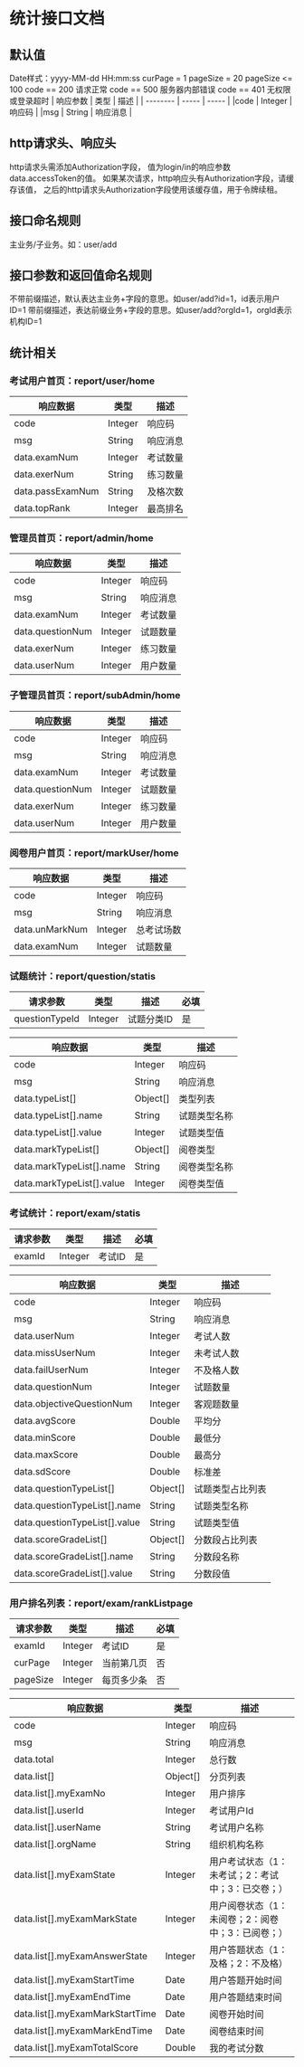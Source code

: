 # 统计接口文档
## 默认值
Date样式：yyyy-MM-dd HH:mm:ss
curPage = 1
pageSize = 20
pageSize <= 100
code == 200 请求正常
code == 500 服务器内部错误
code == 401 无权限或登录超时
| 响应参数  |  类型   |  描述  |
| --------   | -----   | -----  |
|code     | Integer  | 响应码 |
|msg     | String  | 响应消息 |

## http请求头、响应头
http请求头需添加Authorization字段，
值为login/in的响应参数data.accessToken的值。
如果某次请求，http响应头有Authorization字段，请缓存该值，
之后的http请求头Authorization字段使用该缓存值，用于令牌续租。

## 接口命名规则
主业务/子业务。如：user/add

## 接口参数和返回值命名规则
不带前缀描述，默认表达主业务+字段的意思。如user/add?id=1，id表示用户ID=1
带前缀描述，表达前缀业务+字段的意思。如user/add?orgId=1，orgId表示机构ID=1

## 统计相关
### 考试用户首页：report/user/home
| 响应数据| 类型    | 描述 |
| --------------------------- | ------- | ----- |
| code                      | Integer | 响应码    |
| msg                       | String  | 响应消息 |
| data.examNum       | Integer | 考试数量 |
| data.exerNum       | String | 练习数量  |
| data.passExamNum        | String | 及格次数  |
| data.topRank       | Integer | 最高排名 |

### 管理员首页：report/admin/home
| 响应数据| 类型    | 描述 |
| --------------------------- | ------- | ----- |
| code                      | Integer | 响应码    |
| msg                       | String  | 响应消息 |
| data.examNum        | Integer | 考试数量 |
| data.questionNum        | Integer | 试题数量  |
| data.exerNum  | Integer | 练习数量 |
| data.userNum     | Integer | 用户数量 |

### 子管理员首页：report/subAdmin/home
| 响应数据| 类型    | 描述 |
| --------------------------- | ------- | ----- |
| code                      | Integer | 响应码    |
| msg                       | String  | 响应消息 |
| data.examNum        | Integer | 考试数量 |
| data.questionNum        | Integer | 试题数量  |
| data.exerNum  | Integer | 练习数量 |
| data.userNum     | Integer | 用户数量 |

### 阅卷用户首页：report/markUser/home
| 响应数据| 类型    | 描述 |
| --------------------------- | ------- | ----- |
| code                      | Integer | 响应码    |
| msg                       | String  | 响应消息 |
| data.unMarkNum       | Integer | 总考试场数 |
| data.examNum        | Integer | 试题数量  |

### 试题统计：report/question/statis
| 请求参数| 类型        | 描述       | 必填 |
| -------- | ----------- | ---------- | ---- |
| questionTypeId | Integer | 试题分类ID   | 是   |

| 响应数据| 类型    | 描述 |
| --------------------------- | ------- | ----- |
| code                        | Integer | 响应码   |
| msg                         | String  | 响应消息  |
| data.typeList[]               | Object[]   | 类型列表   |
| data.typeList[].name        | String | 试题类型名称  |
| data.typeList[].value       | Integer  | 试题类型值  |
| data.markTypeList[]               | Object[]   | 阅卷类型   |
| data.markTypeList[].name        | String | 阅卷类型名称  |
| data.markTypeList[].value       | Integer  | 阅卷类型值  |

### 考试统计：report/exam/statis
| 请求参数| 类型    | 描述       | 必填 |
| ---- | ------- | ---------- | ---- |
| examId | Integer | 考试ID | 是   |

| 响应数据| 类型    | 描述                       |
| --------------------- | ------- | -------------------------- |
| code                  | Integer | 响应码                     |
| msg                   | String  | 响应消息                   |
| data.userNum       | Integer    | 考试人数                   |
| data.missUserNum   | Integer  | 未考试人数                      |
| data.failUserNum  | Integer  | 不及格人数|
| data.questionNum  | Integer  | 试题数量    |
| data.objectiveQuestionNum  | Integer  | 客观题数量    |
| data.avgScore | Double  | 平均分   |
| data.minScore | Double  | 最低分   |
| data.maxScore | Double  |最高分  |
| data.sdScore | Double  | 标准差 |
| data.questionTypeList[]             | Object[]   | 试题类型占比列表   |
| data.questionTypeList[].name        | String | 试题类型名称  |
| data.questionTypeList[].value       | String  | 试题类型值  |
| data.scoreGradeList[]               | Object[]   | 分数段占比列表   |
| data.scoreGradeList[].name        | String | 分数段名称  |
| data.scoreGradeList[].value       | String  | 分数段值  |

### 用户排名列表：report/exam/rankListpage
| 请求参数| 类型        | 描述       | 必填 |
| -------- | ----------- | ---------- | ---- |
| examId | Integer | 考试ID | 是   |
| curPage   | Integer | 当前第几页 | 否   |
| pageSize  | Integer | 每页多少条 | 否   |

| 响应数据| 类型    | 描述 |
| --------------------------- | ------- | ----- |
| code                      | Integer | 响应码    |
| msg                       | String  | 响应消息 |
| data.total                | Integer | 总行数  |
| data.list[]               | Object[]   | 分页列表|
| data.list[].myExamNo        | Integer | 用户排序  |
| data.list[].userId        | Integer | 考试用户Id |
| data.list[].userName        | String | 考试用户名称  |
| data.list[].orgName        | String | 组织机构名称  |
| data.list[].myExamState        | Integer | 用户考试状态（1：未考试；2：考试中；3：已交卷；）  |
| data.list[].myExamMarkState        | Integer | 用户阅卷状态（1：未阅卷；2：阅卷中；3：已阅卷；）  |
| data.list[].myExamAnswerState        | Integer | 用户答题状态（1：及格；2：不及格）  |
| data.list[].myExamStartTime        | Date | 用户答题开始时间  |
| data.list[].myExamEndTime       | Date | 用户答题结束时间  |
| data.list[].myExamMarkStartTime        | Date | 阅卷开始时间  |
| data.list[].myExamMarkEndTime       | Date | 阅卷结束时间  |
| data.list[].myExamTotalScore        | Double | 我的考试分数  |
